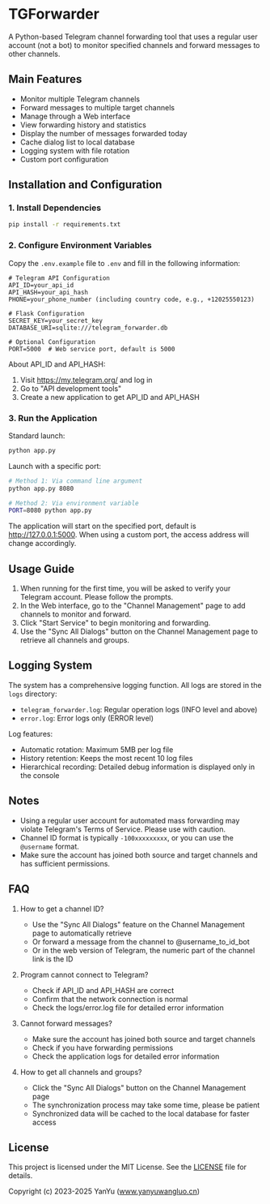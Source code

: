 # TGForwarder

A Python-based Telegram channel forwarding tool that uses a regular user account (not a bot) to monitor specified channels and forward messages to other channels.

## Main Features

- Monitor multiple Telegram channels
- Forward messages to multiple target channels
- Manage through a Web interface
- View forwarding history and statistics
- Display the number of messages forwarded today
- Cache dialog list to local database
- Logging system with file rotation
- Custom port configuration

## Installation and Configuration

### 1. Install Dependencies

```bash
pip install -r requirements.txt
```

### 2. Configure Environment Variables

Copy the `.env.example` file to `.env` and fill in the following information:

```
# Telegram API Configuration
API_ID=your_api_id
API_HASH=your_api_hash
PHONE=your_phone_number (including country code, e.g., +12025550123)

# Flask Configuration
SECRET_KEY=your_secret_key
DATABASE_URI=sqlite:///telegram_forwarder.db

# Optional Configuration
PORT=5000  # Web service port, default is 5000
```

About API_ID and API_HASH:
1. Visit https://my.telegram.org/ and log in
2. Go to "API development tools"
3. Create a new application to get API_ID and API_HASH

### 3. Run the Application

Standard launch:
```bash
python app.py
```

Launch with a specific port:
```bash
# Method 1: Via command line argument
python app.py 8080

# Method 2: Via environment variable
PORT=8080 python app.py
```

The application will start on the specified port, default is http://127.0.0.1:5000. When using a custom port, the access address will change accordingly.

## Usage Guide

1. When running for the first time, you will be asked to verify your Telegram account. Please follow the prompts.
2. In the Web interface, go to the "Channel Management" page to add channels to monitor and forward.
3. Click "Start Service" to begin monitoring and forwarding.
4. Use the "Sync All Dialogs" button on the Channel Management page to retrieve all channels and groups.

## Logging System

The system has a comprehensive logging function. All logs are stored in the `logs` directory:
- `telegram_forwarder.log`: Regular operation logs (INFO level and above)
- `error.log`: Error logs only (ERROR level)

Log features:
- Automatic rotation: Maximum 5MB per log file
- History retention: Keeps the most recent 10 log files
- Hierarchical recording: Detailed debug information is displayed only in the console

## Notes

- Using a regular user account for automated mass forwarding may violate Telegram's Terms of Service. Please use with caution.
- Channel ID format is typically `-100xxxxxxxxx`, or you can use the `@username` format.
- Make sure the account has joined both source and target channels and has sufficient permissions.

## FAQ

1. How to get a channel ID?
   - Use the "Sync All Dialogs" feature on the Channel Management page to automatically retrieve
   - Or forward a message from the channel to @username_to_id_bot
   - Or in the web version of Telegram, the numeric part of the channel link is the ID

2. Program cannot connect to Telegram?
   - Check if API_ID and API_HASH are correct
   - Confirm that the network connection is normal
   - Check the logs/error.log file for detailed error information

3. Cannot forward messages?
   - Make sure the account has joined both source and target channels
   - Check if you have forwarding permissions
   - Check the application logs for detailed error information
   
4. How to get all channels and groups?
   - Click the "Sync All Dialogs" button on the Channel Management page
   - The synchronization process may take some time, please be patient
   - Synchronized data will be cached to the local database for faster access

## License

This project is licensed under the MIT License. See the [LICENSE](LICENSE) file for details.

Copyright (c) 2023-2025 YanYu (www.yanyuwangluo.cn) 